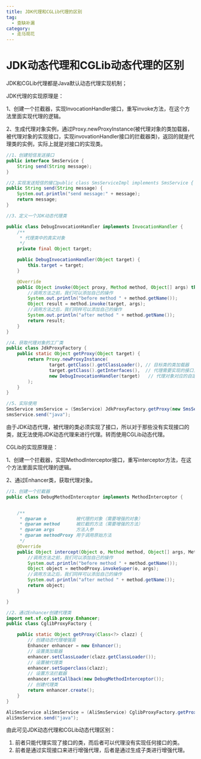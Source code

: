 ```yaml
---
title: JDK代理和CGLib代理的区别
tag:
  - 查缺补漏
category: 
  - 走马观花
---
```

# JDK动态代理和CGLib动态代理的区别

JDK和CGLib代理都是Java默认动态代理实现机制；

JDK代理的实现原理是：

1、创建一个拦截器，实现InvocationHandler接口，重写invoke方法，在这个方法里面实现代理的逻辑。

2、生成代理对象实例，通过Proxy.newProxyInstance(被代理对象的类加载器，被代理对象的实现接口，实现invovationHandler接口的拦截器类)，返回的就是代理类的实例，实际上就是对接口的实现类。

```java
//1、创建短信发送接口
public interface SmsService {
    String send(String message);
}

//2.实现发送短信的接口public class SmsServiceImpl implements SmsService {
public String send(String message) {
    System.out.println("send message:" + message);
    return message;
}

//3、定义一个JDK动态代理类

public class DebugInvocationHandler implements InvocationHandler {
    /**
     * 代理类中的真实对象
     */
    private final Object target;

    public DebugInvocationHandler(Object target) {
        this.target = target;
    }

    @Override
    public Object invoke(Object proxy, Method method, Object[] args) throws InvocationTargetException, IllegalAccessException {
        //调用方法之前，我们可以添加自己的操作
        System.out.println("before method " + method.getName());
        Object result = method.invoke(target, args);
        //调用方法之后，我们同样可以添加自己的操作
        System.out.println("after method " + method.getName());
        return result;
    }
}

//4、获取代理对象的工厂类
public class JdkProxyFactory {
    public static Object getProxy(Object target) {
        return Proxy.newProxyInstance(
                target.getClass().getClassLoader(), // 目标类的类加载器
                target.getClass().getInterfaces(),  // 代理需要实现的接口，可指定多个
                new DebugInvocationHandler(target)   // 代理对象对应的自定义 InvocationHandler
        );
    }
}

//5、实际使用
SmsService smsService = (SmsService) JdkProxyFactory.getProxy(new SmsServiceImpl());
smsService.send("java");
```



由于JDK动态代理，被代理的类必须实现了接口，所以对于那些没有实现接口的类，就无法使用JDK动态代理来进行代理。转而使用CGLib动态代理。



CGLib的实现原理是：

1、创建一个拦截器，实现MethodInterceptor接口，重写interceptor方法，在这个方法里面实现代理的逻辑。

2、通过Enhancer类，获取代理对象。



```java
//1、创建一个拦截器
public class DebugMethodInterceptor implements MethodInterceptor {


    /**
     * @param o           被代理的对象（需要增强的对象）
     * @param method      被拦截的方法（需要增强的方法）
     * @param args        方法入参
     * @param methodProxy 用于调用原始方法
     */
    @Override
    public Object intercept(Object o, Method method, Object[] args, MethodProxy methodProxy) throws Throwable {
        //调用方法之前，我们可以添加自己的操作
        System.out.println("before method " + method.getName());
        Object object = methodProxy.invokeSuper(o, args);
        //调用方法之后，我们同样可以添加自己的操作
        System.out.println("after method " + method.getName());
        return object;
    }

}

//2、通过Enhancer创建代理类
import net.sf.cglib.proxy.Enhancer;
public class CglibProxyFactory {

    public static Object getProxy(Class<?> clazz) {
        // 创建动态代理增强类
        Enhancer enhancer = new Enhancer();
        // 设置类加载器
        enhancer.setClassLoader(clazz.getClassLoader());
        // 设置被代理类
        enhancer.setSuperclass(clazz);
        // 设置方法拦截器
        enhancer.setCallback(new DebugMethodInterceptor());
        // 创建代理类
        return enhancer.create();
    }
}

AliSmsService aliSmsService = (AliSmsService) CglibProxyFactory.getProxy(AliSmsService.class);
aliSmsService.send("java");
```



由此可见JDK动态代理和CGLib动态代理区别：

1. 前者只能代理实现了接口的类，而后者可以代理没有实现任何接口的类。
2. 前者是通过实现接口来进行增强代理，后者是通过生成子类进行增强代理。
